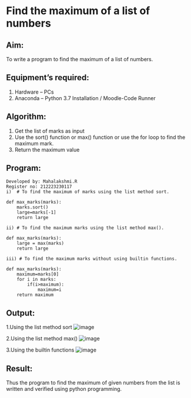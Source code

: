 # Find the maximum of a list of numbers
## Aim:
To write a program to find the maximum of a list of numbers.
## Equipment’s required:
1.	Hardware – PCs
2.	Anaconda – Python 3.7 Installation / Moodle-Code Runner
## Algorithm:
1.	Get the list of marks as input
2.	Use the sort() function or max() function or use the for loop to find the maximum mark.
3.	Return the maximum value
## Program:
```
Developed by: Mahalakshmi.R
Register no: 212223230117
i)	# To find the maximum of marks using the list method sort.

def max_marks(marks):
    marks.sort()
    large=marks[-1]
    return large

ii)	# To find the maximum marks using the list method max().

def max_marks(marks):
    large = max(marks)
    return large

iii) # To find the maximum marks without using builtin functions.

def max_marks(marks):
    maximum=marks[0]
    for i in marks:
        if(i>maximum):
            maximum=i
    return maximum
```
## Output:

1.Using the list method sort
![image](https://github.com/Maharavi2006/FindMaximum/assets/154535981/7ec7e42b-eb8e-482c-8878-63ea93b38dbd)


2.Using the list method max()
![image](https://github.com/Maharavi2006/FindMaximum/assets/154535981/eae861b7-274e-4d7d-8645-985656723322)


3.Using the builtin functions
![image](https://github.com/Maharavi2006/FindMaximum/assets/154535981/e9e4176f-b47a-499d-b4f9-7b456ad58521)



## Result:
Thus the program to find the maximum of given numbers from the list is written and verified using python programming.
